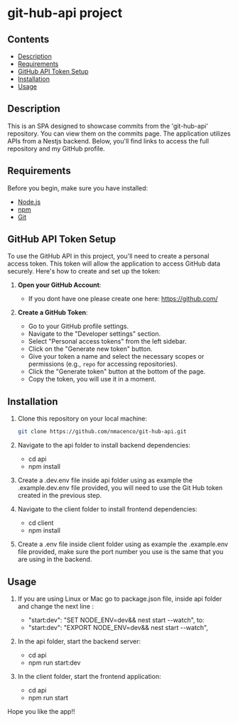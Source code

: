 

# git-hub-api project

## Contents

- [Description](#description)
- [Requirements](#requirements)
- [GitHub API Token Setup](#github-api-token-setup)
- [Installation](#installation)
- [Usage](#usage)


## Description


This is an SPA designed to showcase commits from the 'git-hub-api' repository. You can view them on the commits page. The application utilizes APIs from a Nestjs backend. Below, you'll find links to access the full repository and my GitHub profile.

## Requirements

Before you begin, make sure you have installed:

- [Node.js](https://nodejs.org/)
- [npm](https://www.npmjs.com/)
- [Git](https://git-scm.com/)

## GitHub API Token Setup

To use the GitHub API in this project, you'll need to create a personal access token. This token will allow the application to access GitHub data securely. Here's how to create and set up the token:

1. **Open your GitHub Account**:

   - If you dont have one please create one here: https://github.com/


2. **Create a GitHub Token**:

   - Go to your GitHub profile settings.
   - Navigate to the "Developer settings" section.
   - Select "Personal access tokens" from the left sidebar.
   - Click on the "Generate new token" button.
   - Give your token a name and select the necessary scopes or permissions (e.g., `repo` for accessing repositories).
   - Click the "Generate token" button at the bottom of the page.
   - Copy the token, you will use it in a moment. 




## Installation

1. Clone this repository on your local machine:

   ```bash
   git clone https://github.com/nmacenco/git-hub-api.git

2. Navigate to the api folder to install backend dependencies:

    - cd api
    - npm install 

3. Create a .dev.env file inside api folder using as example the .example.dev.env file provided, you will need to use the Git Hub token created in the previous step. 


4. Navigate to the client folder to install frontend dependencies:

    - cd client
    - npm install 

5. Create a .env file inside client folder using as example the .example.env file provided, make sure the port number you use is the same that you are using in the backend. 

## Usage

1. If you are using Linux or Mac go to package.json file, inside api folder and change the next line : 
    - "start:dev": "SET NODE_ENV=dev&& nest start --watch",
to: 
    - "start:dev": "EXPORT NODE_ENV=dev&& nest start --watch",


2. In the api folder, start the backend server:

    - cd api
    - npm run start:dev 

3. In the client folder, start the frontend application:

    - cd api
    - npm run start



Hope you like the app!! 